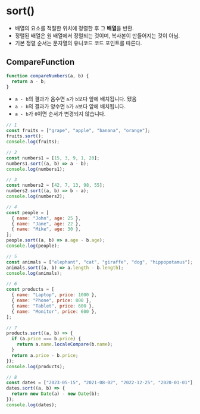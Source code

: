 # sort()
- 배열의 요소를 적절한 위치에 정렬한 후 그 **배열**을 반환.
- 정렬된 배열은 원 배열에서 정렬되는 것이며, 복사본이 만들어지는 것이 아님.
- 기본 정렬 순서는 문자열의 유니코드 코드 포인트를 따른다.

## CompareFunction

```jsx
function compareNumbers(a, b) {
  return a - b;
}
```

- `a - b`의 결과가 음수면 `a`가 `b`보다 앞에 배치됩니다. 됐음
- `a - b`의 결과가 양수면 `b`가 `a`보다 앞에 배치됩니다.
- `a - b`가 `0`이면 순서가 변경되지 않습니다.

```jsx
// 1
const fruits = ["grape", "apple", "banana", "orange"];
fruits.sort();
console.log(fruits);

// 2
const numbers1 = [15, 3, 9, 1, 20];
numbers1.sort((a, b) => a - b);
console.log(numbers1);

// 3
const numbers2 = [42, 7, 13, 98, 55];
numbers2.sort((a, b) => b - a);
console.log(numbers2);

// 4
const people = [
  { name: "John", age: 25 },
  { name: "Jane", age: 22 },
  { name: "Mike", age: 30 },
];
people.sort((a, b) => a.age - b.age);
console.log(people);

// 5
const animals = ["elephant", "cat", "giraffe", "dog", "hippopotamus"];
animals.sort((a, b) => a.length - b.length);
console.log(animals);

// 6
const products = [
  { name: "Laptop", price: 1000 },
  { name: "Phone", price: 800 },
  { name: "Tablet", price: 600 },
  { name: "Monitor", price: 600 },
];

// 7
products.sort((a, b) => {
  if (a.price === b.price) {
    return a.name.localeCompare(b.name);
  }
  return a.price - b.price;
});
console.log(products);

// 8
const dates = ["2023-05-15", "2021-08-02", "2022-12-25", "2020-01-01"];
dates.sort((a, b) => {
  return new Date(a) - new Date(b);
});
console.log(dates);

```
